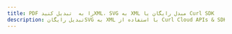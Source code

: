 ---title: PDF را به  تبدیل کنیدXML، SVG به XML مبدل رایگان یا Curl SDKdescription: تبدیل رایگانSVG به XML با استفاده از Curl Cloud APIs & SDK همچنین اسناد PDF را در Cloud ایجاد، ویرایش و رندر کنید.---
